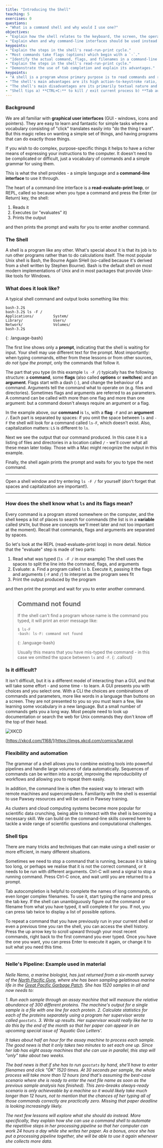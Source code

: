 ```yaml
---
title: "Introducing the Shell"
teaching: 5
exercises: 0
questions:
- "What is a command shell and why would I use one?"
objectives:
- "Explain how the shell relates to the keyboard, the screen, the operating system, and users' programs."
- "Explain when and why command-line interfaces should be used instead of graphical interfaces."
keypoints:
- "Explain the steps in the shell's read-run-print cycle."
- "Most commands take flags (options) which begin with a `-`."
- "Identify the actual command, flags, and filenames in a command-line call."
- "Explain the steps in the shell's read-run-print cycle."
- "Demonstrate the use of tab completion and explain its advantages."
keypoints:
- "A shell is a program whose primary purpose is to read commands and run other programs."
- "The shell's main advantages are its high action-to-keystroke ratio, its support for automating repetitive tasks, and its capacity to access networked machines."
- "The shell's main disadvantages are its primarily textual nature and how cryptic its commands and operation can be."
- "Shell tips a) **CTRL+C:** to kill / exit current process b) **Tab autocomplete:** esp. useful to enter long complex filenames c) **UP arrow:** gives you previous commands entered"
---
```

### Background
We are all familiar with **graphical user interfaces** (GUI - windows, icons and pointers).
They are easy to learn and fantastic for simple tasks where a vocabulary consisting of
"click" translates easily into "do the thing I want". But this magic relies on
wanting a simple set of things, and having programs that can do exactly those things.

If you wish to do complex, purpose-specific things it helps to have a richer means
of expressing your instructions to the computer. It doesn't need to be complicated or
difficult, just a vocabulary of commands and a simple grammar for using them.

This is what the shell provides - a simple language and a **command-line interface**
to use it through.

The heart of a command-line interface is a **read-evaluate-print loop**, or REPL, called
so because when you type a command and press the Enter (or Return) key, the shell:
1. Reads it
2. Executes (or "evaluates" it)
3. Prints the output

and then prints the prompt and waits for you to enter another command.

### The Shell

A shell is a program like any other.
What's special about it is that its job is to run other programs
rather than to do calculations itself.
The most popular Unix shell is Bash,
the Bourne Again SHell
(so-called because it's derived from a shell written by Stephen Bourne).
Bash is the default shell on most modern implementations of Unix
and in most packages that provide Unix-like tools for Windows.

### What does it look like?

A typical shell command and output looks something like this:

~~~
bash-3.2$
bash-3.2$ ls -F /
Applications/         System/
Library/              Users/
Network/              Volumes/
bash-3.2$
~~~
{: .language-bash}

The first line shows only a **prompt**, indicating that the shell is waiting
for input. Your shell may use different text for the prompt. Most importantly:
when typing commands, either from these lessons or from other sources,
*do not type the prompt*, only the commands that follow it.

The part that you type (in this example `ls -F /`)
typically has the following structure: a **command**,
some **flags** (also called **options** or **switches**) and an **argument**.
Flags start with a dash (`-`), and change the behaviour of a command.
Arguments tell the command what to operate on (e.g. files and directories).
Sometimes flags and arguments are referred to as parameters.
A command can be called with more than one flag and more than one argument: but a
command doesn't always require an argument or a flag.

In the example above, our **command** is `ls`, with a **flag** `-F` and an
**argument** `/`. Each part is separated by spaces: if you omit the space
between `ls` and `-F` the shell will look for a command called `ls-F`, which
doesn't exist. Also, capitalization matters: `LS` is different to `ls`.

Next we see the output that our command produced. In this case it is a listing
of files and directories in a location called `/` - we'll cover what all these mean
later today. Those with a Mac might recognize the output in this example.

Finally, the shell again prints the prompt and waits for you to type the next
command.

---

Open a shell window and try entering `ls -F /` for yourself (don't forget that spaces
and capitalization are important!).

---



### How does the shell know what `ls` and its flags mean?

Every command is a program stored somewhere on the computer, and the shell keeps a
list of places to search for commands (the list is in a **variable** called `$PATH`,
but those are concepts we'll meet later and not too important at the moment). Recall
that commands, flags and arguments are separated by spaces.

So let's look at the REPL (read-evaluate-print loop) in more detail. Notice that the
"evaluate" step is made of two parts:

1. Read what was typed (`ls -F /` in our example)
    The shell uses the spaces to split the line into the command, flags, and arguments
2. Evaluate:
    a. Find a program called `ls`
    b. Execute it, passing it the flags and arguments (`-F` and `/`) to
       interpret as the program sees fit
3. Print the output produced by the program

and then print the prompt and wait for you to enter another command.

> ## Command not found
> If the shell can't find a program whose name is the command you typed, it
> will print an erorr message like:
>
> ~~~
> $ ls-F
> -bash: ls-F: command not found
> ~~~
> {: .language-bash}
>
> Usually this means that you have mis-typed the command - in this case we omitted
> the space between `ls` and `-F`.
{: .callout}

### Is it difficult?

It isn't difficult, but it is a different model of interacting than a GUI, and that will take some effort - and some time - to learn. A GUI presents you with choices and you select one. With a CLI the choices are combinations of commands and parameters, more like words in a language than buttons on a screen.  They are not presented to you so you must learn a few, like learning some vocabulary in a new language.  But a small number of commands gets you a long way.  Most people need to look up documentation or search the web for Unix commands they don't know off the top of their head.

![XKCD](../fig/tar_2x.png)

[https://xkcd.com/1168/](https://imgs.xkcd.com/comics/tar.png)

### Flexibility and automation

The grammar of a shell allows you to combine existing tools into powerful
pipelines and handle large volumes of data automatically. Sequences of
commands can be written into a *script*, improving the reproducibility of
workflows and allowing you to repeat them easily.

In addition, the command line is often the easiest way to interact with remote machines and supercomputers.
Familiarity with the shell is essential to use Pawsey resources and will be used in Pawsey training.

As clusters and cloud computing systems become more popular for scientific data crunching,
being able to interact with the shell is becoming a necessary skill.
We can build on the command-line skills covered here
to tackle a wide range of scientific questions and computational challenges.

### Shell tips

There are many tricks and techniques that can make using a shell easier or more efficient, in many different situations.

Sometimes we need to stop a command that is running, because it is taking too long, or perhaps we realise that it is not the correct command, or it needs to be run with different arguments. Ctrl-C will send a signal to stop a running command. Press Ctrl-C once, and wait until you are returned to a prompt.

Tab autocompletion is helpful to complete the names of long commands, or even longer complex filenames. To use it, start typing the name and press the tab key. If the shell can unambiguously figure out the command or filename from what you have typed, it will complete it for you. If not, you can press tab twice to display a list of possible options.

To repeat a command that you have previously run in your current shell or even a previous time you ran the shell, you can access the shell history. Press the up arrow key to scroll upward through your most recent commands, right back to the first command you ever typed. Once you have the one you want, you can press Enter to execute it again, or change it to suit what you need this time.

---

### Nelle's Pipeline: Example used in material

*Nelle Nemo, a marine biologist,
has just returned from a six-month survey of the
[North Pacific Gyre](http://en.wikipedia.org/wiki/North_Pacific_Gyre),
where she has been sampling gelatinous marine life in the
[Great Pacific Garbage Patch](http://en.wikipedia.org/wiki/Great_Pacific_Garbage_Patch).
She has 1520 samples in all and now needs to:*

*1.  Run each sample through an assay machine
    that will measure the relative abundance of 300 different proteins.
    The machine's output for a single sample is
    a file with one line for each protein.*
*2.  Calculate statistics for each of the proteins separately
    using a program her supervisor wrote called `goostats`.*
*3.  Write up results.
    Her supervisor would really like her to do this by the end of the month
    so that her paper can appear in an upcoming special issue of 'Aquatic Goo Letters'.*

*It takes about half an hour for the assay machine to process each sample.
The good news is that
it only takes two minutes to set each one up.
Since her lab has eight assay machines that she can use in parallel,
this step will "only" take about two weeks.*

*The bad news is that if she has to run `goostats` by hand,
she'll have to enter filenames and click "OK" 1520 times.
At 30 seconds per sample,
the whole process will take more than 12 hours
(and that's assuming the best-case scenario where she is ready to enter the next file name
as soon as the previous sample analysis has finished).
This zero-breaks always-ready scenario is only achieveable by a machine so it would
likely take much longer than 12 hours, not to mention that
the chances of her typing all of those commands correctly are practically zero.
Missing that paper deadline is looking increasingly likely.*

*The next few lessons will explore what she should do instead.
More specifically,
they explain how she can use a command shell
to automate the repetitive steps in her processing pipeline
so that her computer can work 24 hours a day while she writes her paper.
As a bonus,
once she has put a processing pipeline together,
she will be able to use it again whenever she collects more data.*


